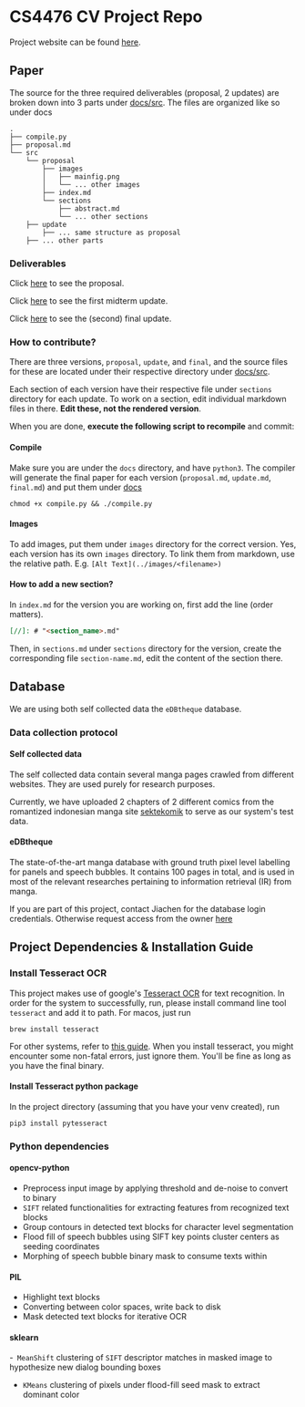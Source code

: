 # CS4476 CV Project Repo

Project website can be found [here](https://jiachenren.github.io/cs4476-cv-project/).

## Paper

The source for the three required deliverables (proposal, 2 updates) are broken down into 3 parts under [docs/src](docs/src).
The files are organized like so under docs

```
.
├── compile.py
├── proposal.md
└── src
    └── proposal
        ├── images
        │   ├── mainfig.png
        │   └── ... other images
        ├── index.md
        └── sections
            ├── abstract.md
            └── ... other sections
    ├── update
        ├── ... same structure as proposal
    ├── ... other parts
```

### Deliverables

Click [here](docs/proposal.md) to see the proposal.

Click [here](docs/update.md) to see the first midterm update.

Click [here](docs/final.md) to see the (second) final update.

### How to contribute?
There are three versions, `proposal`, `update`, and `final`, and the source files for these are located under their respective
directory under [docs/src](docs/src). 

Each section of each version have their respective file under `sections` directory for each update. 
To work on a section, edit individual markdown files in there. **Edit these, not the rendered version**.
 
When you are done, **execute the following script to recompile** and commit:

#### Compile

Make sure you are under the `docs` directory, and have `python3`. 
The compiler will generate the final paper for each version (`proposal.md`, `update.md`, `final.md`) and put them under [docs](docs)

```shell
chmod +x compile.py && ./compile.py
```

#### Images

To add images, put them under `images` directory for the correct version. Yes, each version has its own `images` directory. 
To link them from markdown, use the relative path. E.g. `[Alt Text](../images/<filename>)`

#### How to add a new section?

In `index.md` for the version you are working on, first add the line (order matters).

```markdown
[//]: # "<section_name>.md"
```

Then, in `sections.md` under `sections` directory for the version, create the corresponding file `section-name.md`, edit the content of the section there.

## Database

We are using both self collected data the `eDBtheque` database.

### Data collection protocol

#### Self collected data

The self collected data contain several manga pages crawled from different websites. They are used purely for research purposes.

Currently, we have uploaded 2 chapters of 2 different comics from the romantized indonesian manga site [sektekomik](www.sektekomik.com)
to serve as our system's test data.

#### eDBtheque

The state-of-the-art manga database with ground truth pixel level labelling for panels and speech bubbles. It contains 100 pages in total,
and is used in most of the relevant researches pertaining to information retrieval (IR) from manga. 

If you are part of this project, contact Jiachen for the database login credentials. Otherwise request access from the owner [here](http://ebdtheque.univ-lr.fr/registration/)

## Project Dependencies & Installation Guide

### Install Tesseract OCR

This project makes use of google's [Tesseract OCR](https://github.com/tesseract-ocr/tesseract) for text recognition. In order
for the system to successfully, run, please install command line tool `tesseract` and add it to path. For macos, just run

```shell
brew install tesseract
```

For other systems, refer to [this guide](https://tesseract-ocr.github.io/tessdoc/Home.html). When you install
tesseract, you might encounter some non-fatal errors, just ignore them. You'll be fine as long as you have the final binary.

#### Install Tesseract python package

In the project directory (assuming that you have your venv created), run

```shell
pip3 install pytesseract
``` 

### Python dependencies

#### opencv-python

- Preprocess input image by applying threshold and de-noise to convert to binary
- `SIFT` related functionalities for extracting features from recognized text blocks
- Group contours in detected text blocks for character level segmentation
- Flood fill of speech bubbles using SIFT key points cluster centers as seeding coordinates
- Morphing of speech bubble binary mask to consume texts within

#### PIL

- Highlight text blocks
- Converting between color spaces, write back to disk
- Mask detected text blocks for iterative OCR

#### sklearn

-` MeanShift` clustering of `SIFT` descriptor matches in masked image to hypothesize 
new dialog bounding boxes
- `KMeans` clustering of pixels under flood-fill seed mask to extract dominant color